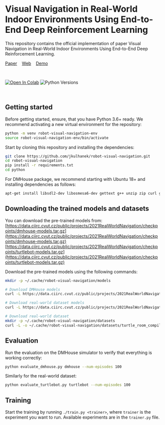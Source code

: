 # Visual Navigation in Real-World Indoor Environments Using End-to-End Deep Reinforcement Learning
This repository contains the official implementation of paper Visual Navigation in Real-World Indoor Environments Using End-to-End Deep Reinforcement Learning.

[Paper](https://arxiv.org/pdf/2010.10903.pdf)&nbsp;&nbsp;&nbsp;
[Web](https://jkulhanek.github.io/robot-visual-navigation/)&nbsp;&nbsp;&nbsp;
[Demo](https://colab.research.google.com/github/jkulhanek/robot-visual-navigation/blob/master/notebooks/robot-visual-navigation-playground.ipynb)
 
<br>

[![Open In Colab](https://colab.research.google.com/assets/colab-badge.svg?style=for-the-badge)](https://colab.research.google.com/github/jkulhanek/robot-visual-navigation/blob/master/notebooks/robot-visual-navigation-playground.ipynb)
![Python Versions](https://img.shields.io/badge/Python-3.6%20%7C%203.7%20%7C%203.8%20%7C%203.9-blue)

<br>

## Getting started
Before getting started, ensure, that you have Python 3.6+ ready.
We recommend activating a new virtual environment for the repository:
```bash
python -m venv robot-visual-navigation-env
source robot-visual-navigation-env/bin/activate
```

Start by cloning this repository and installing the dependencies:
```bash
git clone https://github.com/jkulhanek/robot-visual-navigation.git
cd robot-visual-navigation
pip install -r requirements.txt
cd python
```

For DMHouse package, we recommend starting with Ubuntu 18+ and installing dependencies as follows:
```bash
apt-get install libsdl2-dev libosmesa6-dev gettext g++ unzip zip curl gnupg libstdc++6
```


## Downloading the trained models and datasets
You can download the pre-trained models from:
[https://data.ciirc.cvut.cz/public/projects/2021RealWorldNavigation/checkpoints/dmhouse-models.tar.gz](https://data.ciirc.cvut.cz/public/projects/2021RealWorldNavigation/checkpoints/dmhouse-models.tar.gz)
[https://data.ciirc.cvut.cz/public/projects/2021RealWorldNavigation/checkpoints/turtlebot-models.tar.gz](https://data.ciirc.cvut.cz/public/projects/2021RealWorldNavigation/checkpoints/turtlebot-models.tar.gz)


Download the pre-trained models using the following commands:
```bash
mkdir -p ~/.cache/robot-visual-navigation/models

# Download DMHouse models
curl -L https://data.ciirc.cvut.cz/public/projects/2021RealWorldNavigation/checkpoints/dmhouse-models.tar.gz | tar -xz -C ~/.cache/robot-visual-navigation/models

# Download real-world dataset models
curl -L https://data.ciirc.cvut.cz/public/projects/2021RealWorldNavigation/checkpoints/turtlebot-models.tar.gz | tar -xz -C ~/.cache/robot-visual-navigation/models

# Download real-world dataset
mkdir -p ~/.cache/robot-visual-navigation/datasets
curl -L -o ~/.cache/robot-visual-navigation/datasets/turtle_room_compiled.hdf5 https://data.ciirc.cvut.cz/public/projects/2021RealWorldNavigation/datasets/turtle_room_compiled.hdf5
```

## Evaluation
Run the evaluation on the DMHouse simulator to verify that everything is working correctly:
```bash
python evaluate_dmhouse.py dmhouse --num-episodes 100
```

Similarly for the real-world dataset:
```bash
python evaluate_turtlebot.py turtlebot --num-episodes 100
```

## Training
Start the training by running `./train.py <trainer>`, where `trainer` is the experiment you want to run. Available experiments are in the `trainer.py` file.
